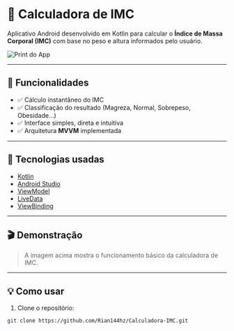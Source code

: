 # 🧮 Calculadora de IMC

Aplicativo Android desenvolvido em Kotlin para calcular o **Índice de Massa Corporal (IMC)** com base no peso e altura informados pelo usuário.

![Print do App](image.png)

---

## 📱 Funcionalidades

- ✅ Cálculo instantâneo do IMC
- ✅ Classificação do resultado (Magreza, Normal, Sobrepeso, Obesidade...)
- ✅ Interface simples, direta e intuitiva
- ✅ Arquitetura **MVVM** implementada

---

## 🚀 Tecnologias usadas

- [Kotlin](https://kotlinlang.org/)
- [Android Studio](https://developer.android.com/studio)
- [ViewModel](https://developer.android.com/topic/libraries/architecture/viewmodel)
- [LiveData](https://developer.android.com/topic/libraries/architecture/livedata)
- [ViewBinding](https://developer.android.com/topic/libraries/view-binding)

---

## 🎬 Demonstração

> A imagem acima mostra o funcionamento básico da calculadora de IMC.

---

## 💡 Como usar

1. Clone o repositório:
```bash
git clone https://github.com/Rian144hz/Calculadora-IMC.git
